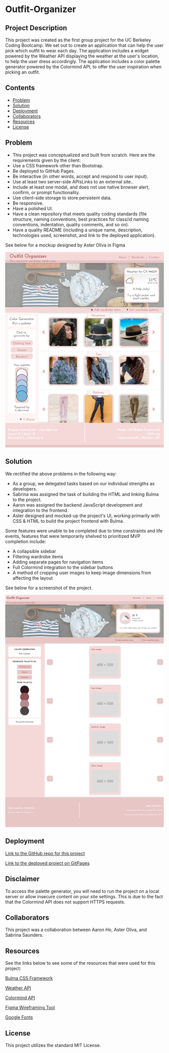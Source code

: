 # Outfit-Organizer

## Project Description

This project was created as the first group project for the UC Berkeley Coding Bootcamp. We set out to create an application that can help the user pick which outfit to wear each day. The application includes a widget powered by the Weather API displaying the weather at the user's location, to help the user dress accordingly. The application includes a color palette generator powered by the Colormind API, to offer the user inspiration when picking an outfit.

## Contents

- [Problem](#problem)
- [Solution](#solution)
- [Deployment](#deployment)
- [Collaborators](#collaborators)
- [Resources](#resources)
- [License](#License)

## Problem

- This project was conceptualized and built from scratch. Here are the requirements given by the client:
- Use a CSS framework other than Bootstrap.
- Be deployed to GitHub Pages.
- Be interactive (in other words, accept and respond to user input).
- Use at least two server-side APIsLinks to an external site..
- Include at least one modal, and does not use native browser alert, confirm, or prompt functionality.
- Use client-side storage to store persistent data.
- Be responsive.
- Have a polished UI.
- Have a clean repository that meets quality coding standards (file structure, naming conventions, best practices for class/id naming conventions, indentation, quality comments, and so on).
- Have a quality README (including a unique name, description, technologies used, screenshot, and link to the deployed application).

See below for a mockup designed by Aster Oliva in Figma

![Outfit Organizer mockup image](assets/images/outfit-organizer-mockup.png)

## Solution

We rectified the above problems in the following way:

- As a group, we delegated tasks based on our individual strengths as developers.
- Sabrina was assigned the task of building the HTML and linking Bulma to the project.
- Aaron was assigned the backend JavaScript development and integration to the frontend.
- Aster designed and mocked-up the project's UI, working primarily with CSS & HTML to build the project frontend with Bulma.

Some features were unable to be completed due to time constraints and life events, features that were temporarily shelved to prioritized MVP completion include:

- A collapsible sidebar
- Filtering wardrobe items
- Adding separate pages for navigation items
- Full Colormind integration to the sidebar buttons
- A method of cropping user images to keep image dimensions from affecting the layout

See below for a screenshot of the project.

![Screenshot of deployed project](assets/images/project-screenshot.png)

## Deployment

[Link to the GitHub repo for this project](https://github.com/Sabrinasaunders/outfit-organizer)

[Link to the deployed project on GitPages](https://Sabrinasaunders.github.io/outfit-organizer)

## Disclaimer

To access the palette generator, you will need to run the project on a local server or allow insecure content on your site settings. This is due to the fact that the Colormind API does not support HTTPS requests.

## Collaborators

This project was a collaboration between Aaron Ho, Aster Oliva, and Sabrina Saunders.

## Resources

See the links below to see some of the resources that were used for this project:

[Bulma CSS Framework](https://bulma.io/documentation/overview/start/)

[Weather API](https://openweathermap.org/api)

[Colormind API](http://colormind.io/)

[Figma Wireframing Tool](https://www.figma.com/)

[Google Fonts](https://fonts.google.com/)

## License

This project utilizes the standard MIT License.
